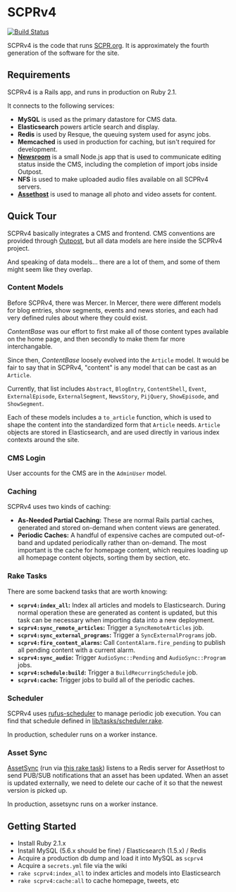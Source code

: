 # SCPRv4

[![Build Status](https://circleci.com/gh/SCPR/SCPRv4.png)](https://circleci.com/gh/SCPR/SCPRv4)

SCPRv4 is the code that runs [SCPR.org](http://www.scpr.org). It is
approximately the fourth generation of the software for the site.

## Requirements

SCPRv4 is a Rails app, and runs in production on Ruby 2.1.

It connects to the following services:

* __MySQL__ is used as the primary datastore for CMS data.
* __Elasticsearch__ powers article search and display.
* __Redis__ is used by Resque, the queuing system used for async jobs.
* __Memcached__ is used in production for caching, but isn't required
    for development.
* __[Newsroom](https://github.com/scpr/newsroom)__ is a small Node.js app
    that is used to communicate editing status inside the CMS, including
    the completion of import jobs inside Outpost.
* __NFS__ is used to make uploaded audio files available on all SCPRv4
    servers.
* __[Assethost](http://github.com/scpr/Assethost)__ is used to manage all
    photo and video assets for content.

## Quick Tour

SCPRv4 basically integrates a CMS and frontend. CMS conventions are provided
through [Outpost](https://github.com/scpr/outpost), but all data models are
here inside the SCPRv4 project.

And speaking of data models... there are a lot of them, and some of them might
seem like they overlap.

### Content Models

Before SCPRv4, there was Mercer. In Mercer, there were different models for
blog entries, show segments, events and news stories, and each had very
defined rules about where they could exist.

_ContentBase_ was our effort to first make all of those content types
available on the home page, and then secondly to make them far more
interchangable.

Since then, _ContentBase_ loosely evolved into the `Article` model. It would
be fair to say that in SCPRv4, "content" is any model that can be cast as an
`Article`.

Currently, that list includes `Abstract`, `BlogEntry`, `ContentShell`, `Event`,
`ExternalEpisode`, `ExternalSegment`, `NewsStory`, `PijQuery`, `ShowEpisode`,
and `ShowSegment`.

Each of these models includes a `to_article` function, which is used to shape
the content into the standardized form that `Article` needs. `Article` objects
are stored in Elasticsearch, and are used directly in various index contexts
around the site.

### CMS Login

User accounts for the CMS are in the `AdminUser` model.

### Caching

SCPRv4 uses two kinds of caching:

* __As-Needed Partial Caching:__ These are normal Rails partial caches,
    generated and stored on-demand when content views are generated.
* __Periodic Caches:__ A handful of expensive caches are computed out-of-band
    and updated periodically rather than on-demand. The most important is the
    cache for homepage content, which requires loading up all homepage content
    objects, sorting them by section, etc.

### Rake Tasks

There are some backend tasks that are worth knowing:

* __`scprv4:index_all`:__ Index all articles and models to Elasticsearch. During
    normal operation these are generated as content is updated, but this task
    can be necessary when importing data into a new deployment.
* __`scprv4:sync_remote_articles`:__ Trigger a `SyncRemoteArticles` job.
* __`scprv4:sync_external_programs`:__ Trigger a `SyncExternalPrograms` job.
* __`scprv4:fire_content_alarms`:__ Call `ContentAlarm.fire_pending` to publish
    all pending content with a current alarm.
* __`scprv4:sync_audio`:__ Trigger `AudioSync::Pending` and `AudioSync::Program`
    jobs.
* __`scprv4:schedule:build`:__ Trigger a `BuildRecurringSchedule` job.
* __`scprv4:cache`:__ Trigger jobs to build all of the periodic caches.

### Scheduler

SCPRv4 uses [rufus-scheduler](https://github.com/jmettraux/rufus-scheduler) to
manage periodic job execution. You can find that schedule defined in
[lib/tasks/scheduler.rake](lib/tasks/scheduler.rake).

In production, scheduler runs on a worker instance.

### Asset Sync

[AssetSync](lib/asset_sync.rb) (run via [this rake task](lib/tasks/asset_sync.rake))
listens to a Redis server for AssetHost to send PUB/SUB notifications that
an asset has been updated. When an asset is updated externally, we need to
delete our cache of it so that the newest version is picked up.

In production, assetsync runs on a worker instance.

## Getting Started

* Install Ruby 2.1.x
* Install MySQL (5.6.x should be fine) / Elasticsearch (1.5.x) / Redis
* Acquire a production db dump and load it into MySQL as `scprv4`
* Acquire a `secrets.yml` file via the wiki
* `rake scprv4:index_all` to index articles and models into Elasticsearch
* `rake scprv4:cache:all` to cache homepage, tweets, etc
